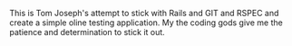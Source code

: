 This is Tom Joseph's attempt to stick with Rails and GIT and RSPEC and create a simple oline testing application.  My the coding gods give me the patience and determination to stick it out.  